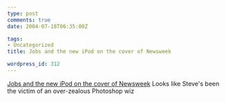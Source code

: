 ```yaml
---
type: post
comments: true
date: 2004-07-18T06:35:00Z

tags:
- Uncategorized
title: Jobs and the new iPod on the cover of Newsweek

wordpress_id: 312
---
```


[Jobs and the new iPod on the cover of Newsweek](http://www.engadget.com/entry/8424310331131743/) Looks like Steve's been the victim of an over-zealous Photoshop wiz
